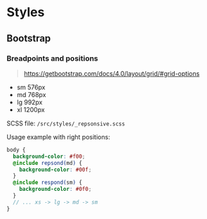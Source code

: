 # Styles

## Bootstrap

### Breadpoints and positions

> https://getbootstrap.com/docs/4.0/layout/grid/#grid-options

- sm 576px
- md 768px
- lg 992px
- xl 1200px

SCSS file: `/src/styles/_repsonsive.scss`

Usage example with right positions:

```scss
body {
  background-color: #f00;
  @include repsond(md) {
    background-color: #00f;
  }
  @include respond(sm) {
    background-color: #0f0;
  }
  // ... xs -> lg -> md -> sm
}
```
